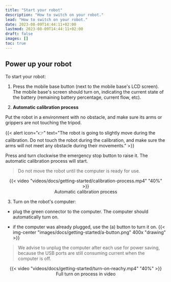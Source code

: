 ```yaml
---
title: "Start your robot"
description: "How to switch on your robot."
lead: "How to switch on your robot."
date: 2023-08-09T14:44:11+02:00
lastmod: 2023-08-09T14:44:11+02:00
draft: false
images: []
toc: true
---
```

<!-- ## On first start
To facilitate the next step ([Connect your robot to the network]({{< ref "/docs/getting-started/network" >}})), plug the LCD screen on the last free USB port of the hub. This must be done before turning on the robot. -->

## Power up your robot
To start your robot: 
1. Press the mobile base button (next to the mobile base's LCD screen). The mobile base's screen should turn on, indicating the current state of the battery (remaining battery percentage, current flow, etc).

2. **Automatic calibration process**

Put the robot in a environment with no obstacle, and make sure its arms or grippers are not touching the tripod.

{{< alert icon="👉" text="The robot is going to slightly move during the calibration. Do not touch the robot during the calibration, and make sure the arms will not meet any obstacle during their movements." >}}

Press and turn clockwise the emergency stop button to raise it. The automatic calibration process will start.  

> Do not move the robot until the computer is ready for use.

<p align="center">
    {{< video "videos/docs/getting-started/calibration-process.mp4" "40%" >}}
    <br>
    Automatic calibration process
</p>

3. Turn on the robot's computer:
- plug the green connector to the computer. The computer should automatically turn on.

- if the computer was already plugged, use the (a) button to turn it on.
{{< img-center "images/docs/getting-started/a-button.png" 400x "drawing" >}}

> We advise to unplug the computer after each use for power saving, because the USB ports are still consuming current when the computer is off.


<p align="center">
    {{< video "videos/docs/getting-started/turn-on-reachy.mp4" "40%" >}}
    <br>
    Full turn on process in video
</p>